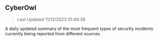 ## CyberOwl 
> Last Updated 11/12/2023 01:49:38 


A daily updated summary of the most frequent types of security incidents currently being reported from different sources.


